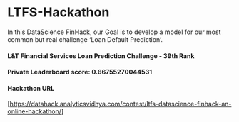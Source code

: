 # LTFS-Hackathon  
  
In this DataScience FinHack, our Goal is to develop a model for our most common but real challenge ‘Loan Default Prediction’.  
  
#### L&T Financial Services Loan Prediction Challenge - 39th Rank  
  
#### Private Leaderboard score: 0.66755270044531  
  
#### Hackathon URL  
[https://datahack.analyticsvidhya.com/contest/ltfs-datascience-finhack-an-online-hackathon/]  
